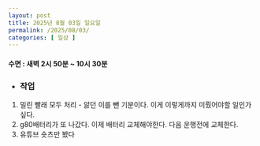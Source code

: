 ```yaml
---
layout: post
title: 2025년 8월 03일 일요일
permalink: /2025/08/03/
categories: [ 일상 ]
---
```

#### 수면 : 새벽 2시 50분 ~ 10시 30분
* ### 작업
1. 밀린 빨래 모두 처리 - 앓던 이를 뺀 기분이다. 이게 이렇게까지 미뤘어야할 일인가 싶다.
2. g80배터리가 또 나갔다. 이제 배터리 교체해야한다. 다음 운행전에 교체한다.
3. 유튜브 숏츠만 봤다
